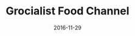---
layout: post
title: Grocialist Food Channel
date: 2016-11-29
duration: 2015.06 - 2015.11
image: /images/projects/grocialist.jpg
link: http://www.grocialist.com
description: Grocialist is a food-related social platform which helps people find passionate producers and their outstanding food products, follow them and buy from them direct. My main duty was to develop the client-side to make sure a complete integration with Grocialist’s back-end. The main tech-stack was made up of AngularJS, Facebook APIs, jQuery and Bootstrap. 
categories: [project]
tags: [Project, Angularjs]
--- 